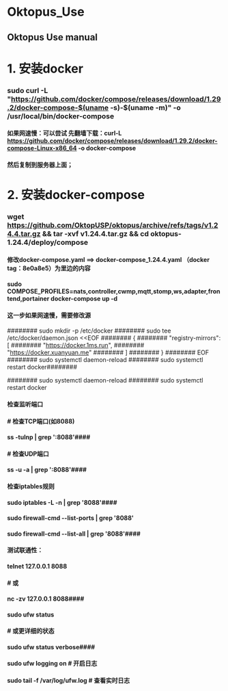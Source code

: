 # Oktopus_Use
## Oktopus Use manual

# 1. 安装docker
### sudo curl -L "https://github.com/docker/compose/releases/download/1.29.2/docker-compose-$(uname -s)-$(uname -m)" -o /usr/local/bin/docker-compose
#### 如果网速慢：可以尝试  先翻墙下载：curl-L https://github.com/docker/compose/releases/download/1.29.2/docker-compose-Linux-x86_64 -o docker-compose
#### 然后复制到服务器上面；

# 2. 安装docker-compose
### wget https://github.com/OktopUSP/oktopus/archive/refs/tags/v1.24.4.tar.gz && tar -xvf v1.24.4.tar.gz && cd oktopus-1.24.4/deploy/compose 

#### 修改docker-compose.yaml ==> docker-compose_1.24.4.yaml （docker tag：8e0a8e5）为里边的内容

#### sudo  COMPOSE_PROFILES=nats,controller,cwmp,mqtt,stomp,ws,adapter,frontend,portainer docker-compose up -d

####  这一步如果网速慢，需要修改源
########      sudo mkdir -p /etc/docker
########          sudo tee /etc/docker/daemon.json <<EOF
########          {
########              "registry-mirrors": [
########                  "https://docker.1ms.run",
########                  "https://docker.xuanyuan.me"
########              ]
########          }
########          EOF
########          sudo systemctl daemon-reload
########          sudo systemctl restart docker########

########      sudo systemctl daemon-reload
########      sudo systemctl restart docker






#### 检查监听端口
#### # 检查TCP端口(如8088)
#### ss -tulnp | grep ':8088'#### 

#### # 检查UDP端口
#### ss -u -a | grep ':8088'#### 

#### 检查iptables规则
#### sudo iptables -L -n | grep '8088'#### 

#### sudo firewall-cmd --list-ports | grep '8088'
#### sudo firewall-cmd --list-all | grep '8088'#### 

#### 测试联通性：
#### telnet 127.0.0.1 8088
#### # 或
#### nc -zv 127.0.0.1 8088#### 
#### 

#### sudo ufw status
#### # 或更详细的状态
#### sudo ufw status verbose#### 
#### 

#### sudo ufw logging on  # 开启日志
#### sudo tail -f /var/log/ufw.log  # 查看实时日志
